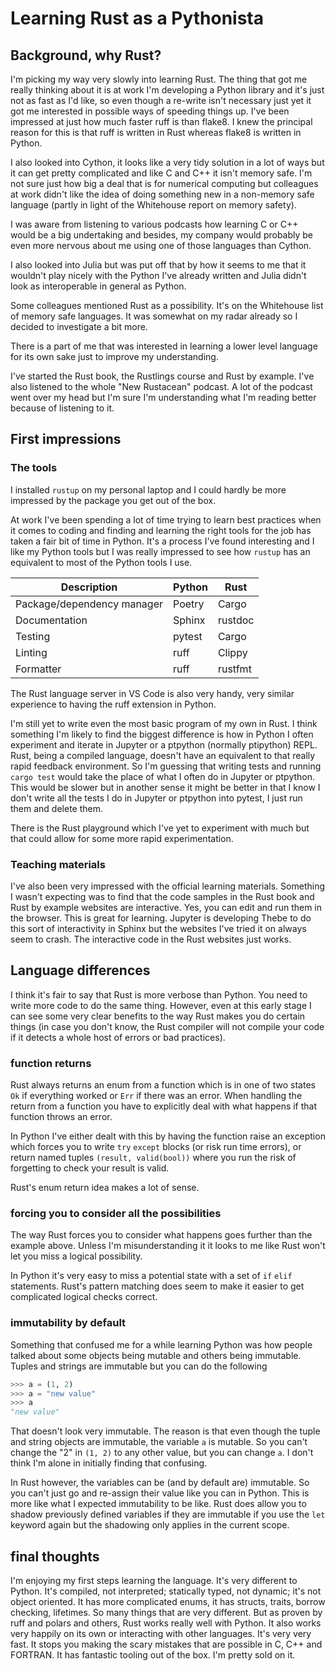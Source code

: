 # Learning Rust as a Pythonista

## Background, why Rust?

I'm picking my way very slowly into learning Rust.  The thing that got me really thinking about it is at work I'm developing a Python library and it's just not as fast as I'd like, so even though a re-write isn't necessary just yet it got me interested in possible ways of speeding things up. I've been impressed at just how much faster ruff is than flake8. I knew the principal reason for this is that ruff is written in Rust whereas flake8 is written in Python. 

I also looked into Cython, it looks like a very tidy solution in a lot of ways but it can get pretty complicated and like C and C++ it isn't memory safe. I'm not sure just how big a deal that is for numerical computing but colleagues at work didn't like the idea of doing something new in a non-memory safe language (partly in light of the Whitehouse report on memory safety).

I was aware from listening to various podcasts how learning C or C++ would be a big undertaking and besides, my company would probably be even more nervous about me using one of those languages than Cython.

I also looked into Julia but was put off that by how it seems to me that it wouldn't play nicely with the Python I've already written and Julia didn't look as interoperable in general as Python.

Some colleagues mentioned Rust as a possibility. It's on the Whitehouse list of memory safe languages. It was somewhat on my radar already so I decided to investigate a bit more.

There is a part of me that was interested in  learning a lower level language for its own sake just to improve my understanding. 

I've started the Rust book, the Rustlings course and Rust by example. I've also listened to the whole "New Rustacean" podcast. A lot of the podcast went over my head but I'm sure I'm understanding what I'm reading better because of listening to it.

## First impressions

### The tools 

I installed `rustup` on my personal laptop and I could hardly be more impressed by the package you get out of the box. 

At work I've been spending a lot of time trying to learn best practices when it comes to coding and finding and learning the right tools for the job has taken a fair bit of time in Python. It's a process I've found interesting and I like my Python tools but I was really impressed to see how `rustup` has an equivalent to most of the Python tools I use.

|Description|Python|Rust|
|---|---|---|
|Package/dependency manager|Poetry|Cargo|
|Documentation|Sphinx|rustdoc|
|Testing|pytest|Cargo|
|Linting|ruff|Clippy|
|Formatter|ruff|rustfmt|

The Rust language server in VS Code is also very handy, very similar experience to having the ruff extension in Python. 

I'm still yet to write even the most basic program of my own in Rust. I think something I'm likely to find the biggest  difference is how in Python I often experiment and iterate in Jupyter or a ptpython (normally ptipython) REPL. Rust, being a compiled language, doesn't have an equivalent to that really rapid feedback environment. So I'm guessing that writing tests and running `cargo test` would take the place of what I often do in Jupyter or ptpython. This would be slower but in another sense it might be better in that I know I don't write all the tests I do in Jupyter or ptpython into pytest, I just run them and delete them. 

There is the Rust playground which I've yet to experiment with much but that could allow for some more rapid experimentation. 

### Teaching materials

I've also been very impressed with the official learning materials. Something I wasn't expecting was to find that the code samples in the Rust book and Rust by example websites are interactive. Yes, you can edit and run them in the browser. This is great for learning. Jupyter is developing Thebe to do this sort of interactivity in Sphinx but the websites I've tried it on always seem to crash. The interactive code in the Rust websites just works.

## Language differences

I think it's fair to say that Rust is more verbose than Python. You need to write more code to do the same thing. However, even at this early stage I can see some very clear benefits to the way Rust makes you do certain things (in case you don't know, the Rust compiler will not compile your code if it detects a whole host of errors or bad practices). 

### function returns

Rust always returns an enum from a function which is in one of two states `Ok` if everything worked or `Err` if there was an error. When handling the return from a function you have to explicitly deal with what happens if that function throws an error. 

In Python I've either dealt with this by having the function raise an exception which forces you to write `try` `except` blocks (or risk run time errors), or return named tuples `(result, valid(bool))` where you run the risk of forgetting to check your result is valid. 

Rust's enum return idea makes a lot of sense. 

### forcing you to consider all the possibilities

The way Rust forces you to consider what happens goes further than the example above. Unless I'm misunderstanding it it looks to me like Rust won't let you miss a logical possibility. 

In Python it's very easy to miss a potential state with a set of `if` `elif` statements. Rust's pattern matching does seem to make it easier to get complicated logical checks correct. 

### immutability by default

Something that confused me for a while learning Python was how people talked about some objects being mutable and others being immutable. Tuples and strings are immutable but you can do the following

```python
>>> a = (1, 2)
>>> a = "new value"
>>> a
"new value"
```
That doesn't look very immutable. The reason is that even though the tuple and string objects are immutable, the variable `a` is mutable. So you can't change the "2" in `(1, 2)` to any other value, but you can change `a`. I don't think I'm alone in initially finding that confusing. 

In Rust however, the variables can be (and by default are) immutable. So you can't just go and re-assign their value like you can in Python. This is more like what I expected immutability to be like. Rust does allow you to shadow previously defined variables if they are immutable if you use the `let` keyword again but the shadowing only applies in the current scope. 

## final thoughts

I'm enjoying my first steps learning the language. It's very different to Python.  It's compiled, not interpreted; statically typed, not dynamic; it's not object oriented. It has more complicated enums, it has structs, traits, borrow checking, lifetimes. So many things that are very different. But as proven by ruff and polars and others, Rust works really well with Python. It also works very happily on its own or interacting with other languages. It's very very fast. It stops you making the scary mistakes that are possible in C, C++ and FORTRAN. It has fantastic tooling out of the box. I'm pretty sold on it. 